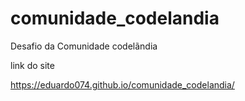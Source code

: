 # comunidade_codelandia
 Desafio da Comunidade codelãndia

 link do site

 https://eduardo074.github.io/comunidade_codelandia/
